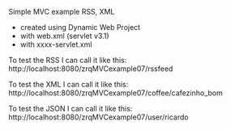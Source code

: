 Simple MVC example RSS, XML

- created using Dynamic Web Project
- with web.xml (servlet v3.1)
- with xxxx-servlet.xml

To test the RSS I can call it like this:
http://localhost:8080/zrqMVCexample07/rssfeed

To test the XML I can call it like this:
http://localhost:8080/zrqMVCexample07/coffee/cafezinho_bom

To test the JSON I can call it like this:
http://localhost:8080/zrqMVCexample07/user/ricardo